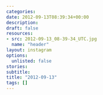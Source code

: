 ```yaml
---
categories:
date: 2012-09-13T08:39:34+00:00
description:
draft: false
resources:
- src: 2012-09-13_08-39-34_UTC.jpg
  name: "header"
layout: instagram
options:
  unlisted: false
stories:
subtitle:
title: "2012-09-13"
tags: []
---
```


 
